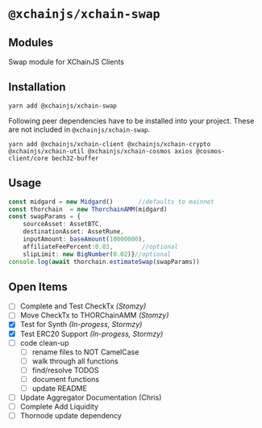 # `@xchainjs/xchain-swap`

## Modules

Swap module for XChainJS Clients

## Installation

```
yarn add @xchainjs/xchain-swap
```

Following peer dependencies have to be installed into your project. These are not included in `@xchainjs/xchain-swap`.

```
yarn add @xchainjs/xchain-client @xchainjs/xchain-crypto @xchainjs/xchain-util @xchainjs/xchain-cosmos axios @cosmos-client/core bech32-buffer
```

## Usage

```typescript
const midgard = new Midgard()       //defaults to mainnet
const thorchain  = new ThorchainAMM(midgard)
const swapParams = {
    sourceAsset: AssetBTC,
    destinationAsset: AssetRune,
    inputAmount: baseAmount(10000000),
    affiliateFeePercent:0.03,        //optional
    slipLimit: new BigNumber(0.02)}//optional
console.log(await thorchain.estimateSwap(swapParams))

```


## Open Items


- [ ] Complete and Test CheckTx  *(Stomzy)*
- [ ] Move CheckTx to THORChainAMM  *(Stomzy)*
- [x] Test for Synth *(In-progess, Stormzy)*
- [x] Test ERC20 Support *(In-progess, Stormzy)*  
- [ ] code clean-up
  - [ ] rename files to NOT CamelCase
  - [ ] walk through all functions
  - [ ] find/resolve TODOS
  - [ ] document functions  
  - [ ] update README  
- [ ] Update Aggregator Documentation (Chris)
- [ ] Complete Add Liquidity
- [ ] Thornode update dependency
